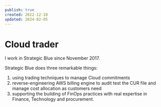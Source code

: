 ```yaml
---
publish: true
created: 2022-12-10
updated: 2024-02-05
---
```

# Cloud trader

I work in Strategic Blue since November 2017. 

Strategic Blue does three remarkable things:
1. using trading techniques to manage Cloud commitments
2. reverse-engineering AWS billing engine to audit test the CUR file and manage cost allocation as customers need
3. supporting the building of FinOps practices with real expertise in Finance, Technology and procurement. 